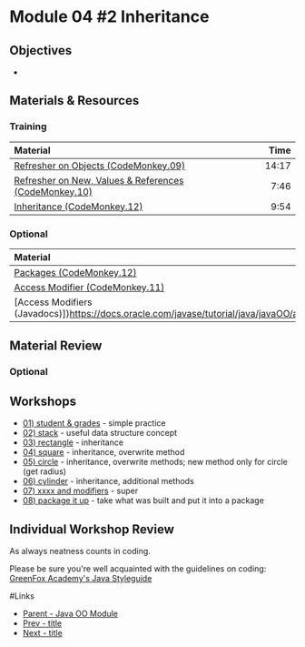 # Module 04 #2 Inheritance

## Objectives
-

## Materials & Resources

### Training
| Material | Time |
|:-------- |-----:|
|[Refresher on Objects (CodeMonkey.09)](https://youtu.be/ZpBtDTCgalw)|14:17|
|[Refresher on New, Values &amp; References (CodeMonkey.10)](https://youtu.be/eRfvgSvf-mM)|7:46|
|[Inheritance (CodeMonkey.12)](https://www.youtube.com/watch?v=gQTzUpqeLH4)|9:54|


### Optional

| Material | Time |
|:-------- |-----:|
|[Packages (CodeMonkey.12)](https://www.youtube.com/watch?v=l5SviD48vOQ)|
|[Access Modifier (CodeMonkey.11)](https://www.youtube.com/watch?v=ePj64t65G40)|5:04|
|[Access Modifiers (Javadocs)])https://docs.oracle.com/javase/tutorial/java/javaOO/accesscontrol.html_||
## Material Review

### Optional

## Workshops
- [01) student &amp; grades](/workshop/Workshop01.md) - simple practice
- [02) stack](/workshop/Workshop02.md) - useful data structure concept
- [03) rectangle](/workshop/Workshop03.md) - inheritance 
- [04) square](/workshop/Workshop04.md) - inheritance, overwrite method
- [05) circle](/workshop/Workshop05.md) - inheritance, overwrite methods; new method only for circle (get radius)
- [06) cylinder](/workshop/Workshop06.md) - inheritance, additional methods
- [07) xxxx and modifiers](/workshop/Workshop07.md) - super
- [08) package it up](/workshop/Workshop08.md) - take what was built and put it into a package




## Individual Workshop Review
As always neatness counts in coding.

Please be sure you're well acquainted with the guidelines on coding: [GreenFox Academy's Java Styleguide](../../styleguide/java.md)


#Links
- [Parent - Java OO Module](../README.md)
- [Prev - title](../1-objects-and-classes/README.md)
- [Next - title](../3-abstracts-and-interfaces/README.md)
